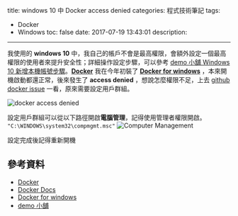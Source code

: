 title: windows 10 中 Docker access denied
categories: 程式技術筆記
tags:
  - Docker
  - Windows
toc: false
date: 2017-07-19 13:43:01
description:
---

我使用的 **windows 10** 中，我自己的帳戶不會是最高權限，會額外設定一個最高權限的使用者來提升安全性；詳細操作設定步驟，可以參考 [demo 小舖 Windows 10 新增本機帳號步驟][3]。[**Docker**][5] 我在今年初裝了 [**Docker for windows**][6] ，本來開機啟動都還正常，後來發生了 **access denied** ，想說怎麼權限不足，上去 [github docker issue][2] 一看，原來需要設定用戶群組<!-- more -->。

![docker access denied](https://lh3.googleusercontent.com/89KcL81sOuWBAADdiw5IsGv_TtVEWUCskZ-T5ODcKzx_Oi31v-pUTAZ8kcSl3QTonDwzAScucegA1yj22J5FCLyygbI0yJpuP0w9jOKGfoC66dTNHd9e6N9kTYfBdlZnIsYO5b2vDXiBMqjbB_A2UJicv57uD-fmlvHd5onKku7YUvsFriTHYgmdOdWFNgNrkEf2OFXgP1Ayj-VGQ38rqSIW0WtJQddqFKKhVd0S_qHMFy53c9jgE6q_AqXtnwqi_g8Du1pjSg_BEcCyqm7hK7BiiVPChr_EQArpcFj9EzL6FFNbj93Qabxm_uMVfu2znSUaj47FY3GDFj5de46_P4IAS9dxA4zL9z2kSZ_Sy-bd5z6h-6N0OCpIJQSJ4Zk1QUBPID_qgFPAStJHcOHgg1Ls280cExa1BlGLlBMBflDub9DBiZvENHb8p4cm6GwQ2cjdW7CGJ8lGbzb1hRE63_C4NfU_e26PxRIE0yVS4KyjcRkTB1GbmjJ7D4pbrj53UG4ZMz2g5g4Rdc71qIG6SCDfwUt0WkcrOB0Y5USNrF5JElkriOF7IE-Nli98I_btTaprpZlvqJwPLnDc8i6FxtvhNL30bzerl_9BcfnKhWV1HSJm8b5wdEu6VKmXpycWJNM1mbwWPhvahmdnnAaZbBAoLfuVeOUQW4NcilPWr9LPAA=w446-h148-no)

設定用戶群組可以從以下路徑開啟**電腦管理**，記得使用管理者權限開啟。
`
"C:\WINDOWS\system32\compmgmt.msc"
`
![Computer Management](https://lh3.googleusercontent.com/vQWiYpisFvx5scntHlYvLcb1-yLlxtqG89ykpX7GZd52XRITSSgcjdldjiObw_kfimHc0Hu3rrOk9QqZ2PwNrRqRT-Sj_iNN8ao37EFlKDbiFC2knox-KS-W6agxPcwo0pEV0jcGupphaSuDSsSGfRM61I1qoubDTA4UIJUiT7lnrMLxzpuA_acwlqGmhs6SzR-FaPm3GlzG4FqOSXRHbdNFxKnF6gdbYIEg3T5tZincG0VJFdNeX85jFi6UTPF91fAs8rAcPcWQ1AzcBs0lP_NUUejUgLo3pBfEEGcqYlG7tbhJAhcvchPXxa9g0H3TPTUbyYZNjn8LH697C5kQcaFkbwOK9uGN0rS9ehEJ0YIf3TFVQwH1GmIBZn0iu-Mke8-9LDlh--XiaSNG-0GzJCmGc7RKxSbqZe53_R3xDmeGR3KXmO7ULmg5cy_5U6Rz1AG_srB3WD09hXcS7XCFimbpwaPXPoKP0_ln25_TpzN25KvwYnjFPhNcqGhjfs7gNi0EXXKc0uN4Mzguo0Mj4bJKsxfeovAHxJY3OEZOofk7IK0WNsNA8izbl0eCcqpkm0YIn2Q7oUeylJzw70wAxm1uxK7eX31Q16qfA8cWT5sSwhz0NtFFgcwkimZj207Mr4MOl0kv1GKsNL6v5sZlqzQeVNaIzyPf9auo4UmciWPQ7A=w745-h613-no)

設定完成後記得重新開機

## 參考資料
- [Docker][4]
- [Docker Docs][5]
- [Docker for windows][6]
- [demo 小舖][3]

[1]: https://github.com/docker/for-win/issues/868
[2]: https://github.com/docker/for-win/issues/785
[3]: http://demo.tc/post/827
[4]: https://www.docker.com/
[5]: https://docs.docker.com/
[6]: https://www.docker.com/docker-windows